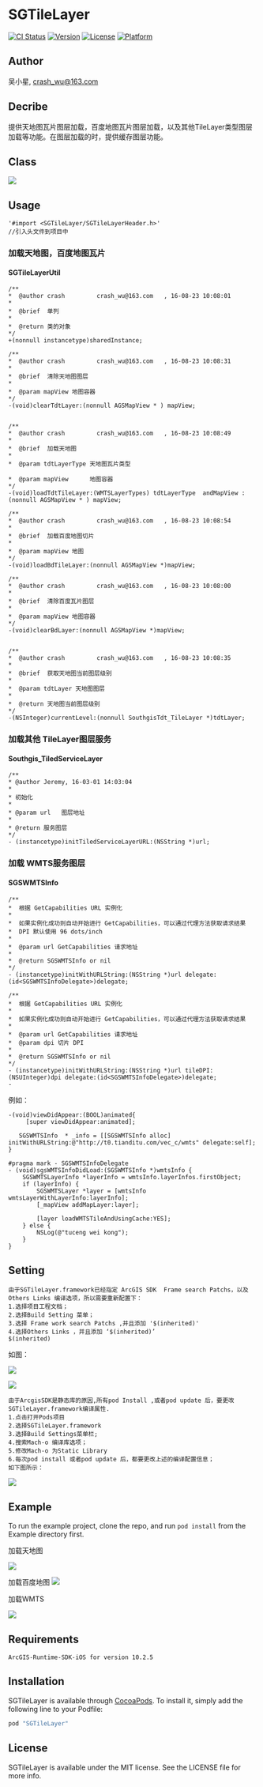 # SGTileLayer

[![CI Status](http://img.shields.io/travis/crash_wu/SGTileLayer.svg?style=flat)](https://travis-ci.org/crash-wu/SGTileLayer)
[![Version](https://img.shields.io/cocoapods/v/SGTileLayer.svg?style=flat)](http://cocoapods.org/pods/SGTileLayer)
[![License](https://img.shields.io/cocoapods/l/SGTileLayer.svg?style=flat)](http://cocoapods.org/pods/SGTileLayer)
[![Platform](https://img.shields.io/cocoapods/p/SGTileLayer.svg?style=flat)](http://cocoapods.org/pods/SGTileLayer)

## Author

吴小星, crash_wu@163.com

## Decribe
提供天地图瓦片图层加载，百度地图瓦片图层加载，以及其他TileLayer类型图层加载等功能。在图层加载的时，提供缓存图层功能。 

## Class

![](http://images.cnblogs.com/cnblogs_com/crash-wu/875488/o_501B451D-EFE6-4673-BFF1-7E3223570854.png)

## Usage

    '#import <SGTileLayer/SGTileLayerHeader.h>'
    //引入头文件到项目中

### 加载天地图，百度地图瓦片
#### SGTileLayerUtil
    /**
    *  @author crash         crash_wu@163.com   , 16-08-23 10:08:01
    *
    *  @brief  单列
    *
    *  @return 类的对象
    */
    +(nonnull instancetype)sharedInstance;

    /**
    *  @author crash         crash_wu@163.com   , 16-08-23 10:08:31
    *
    *  @brief  清除天地图图层
    *
    *  @param mapView 地图容器
    */
    -(void)clearTdtLayer:(nonnull AGSMapView * ) mapView;


    /**
    *  @author crash         crash_wu@163.com   , 16-08-23 10:08:49
    *
    *  @brief  加载天地图
    *
    *  @param tdtLayerType 天地图瓦片类型

    *  @param mapView      地图容器
    */
    -(void)loadTdtTileLayer:(WMTSLayerTypes) tdtLayerType  andMapView :(nonnull AGSMapView * ) mapView;

    /**
    *  @author crash         crash_wu@163.com   , 16-08-23 10:08:54
    *
    *  @brief  加载百度地图切片
    *
    *  @param mapView 地图
    */
    -(void)loadBdTileLayer:(nonnull AGSMapView *)mapView;

    /**
    *  @author crash         crash_wu@163.com   , 16-08-23 10:08:00
    *
    *  @brief  清除百度瓦片图层
    *
    *  @param mapView 地图容器
    */
    -(void)clearBdLayer:(nonnull AGSMapView *)mapView;


    /**
    *  @author crash         crash_wu@163.com   , 16-08-23 10:08:35
    *
    *  @brief  获取天地图当前图层级别
    *
    *  @param tdtLayer 天地图图层
    *
    *  @return 天地图当前图层级别
    */
    -(NSInteger)currentLevel:(nonnull SouthgisTdt_TileLayer *)tdtLayer;
    
### 加载其他 TileLayer图层服务
#### Southgis_TiledServiceLayer
    /**
    * @author Jeremy, 16-03-01 14:03:04
    *
    * 初始化
    *
    * @param url   图层地址
    *
    * @return 服务图层
    */
    - (instancetype)initTiledServiceLayerURL:(NSString *)url;

### 加载 WMTS服务图层
#### SGSWMTSInfo
    /**
    *  根据 GetCapabilities URL 实例化
    *
    *  如果实例化成功则自动开始进行 GetCapabilities，可以通过代理方法获取请求结果
    *  DPI 默认使用 96 dots/inch
    *
    *  @param url GetCapabilities 请求地址
    *
    *  @return SGSWMTSInfo or nil
    */
    - (instancetype)initWithURLString:(NSString *)url delegate:(id<SGSWMTSInfoDelegate>)delegate;

    /**
    *  根据 GetCapabilities URL 实例化
    *
    *  如果实例化成功则自动开始进行 GetCapabilities，可以通过代理方法获取请求结果
    *
    *  @param url GetCapabilities 请求地址
    *  @param dpi 切片 DPI
    *
    *  @return SGSWMTSInfo or nil
    */
    - (instancetype)initWithURLString:(NSString *)url tileDPI:(NSUInteger)dpi delegate:(id<SGSWMTSInfoDelegate>)delegate;
    - 
例如：

    -(void)viewDidAppear:(BOOL)animated{
    	 [super viewDidAppear:animated];

       SGSWMTSInfo  * _info = [[SGSWMTSInfo alloc] initWithURLString:@"http://t0.tianditu.com/vec_c/wmts" delegate:self];
    }
    
    #pragma mark - SGSWMTSInfoDelegate
    - (void)sgsWMTSInfoDidLoad:(SGSWMTSInfo *)wmtsInfo {
        SGSWMTSLayerInfo *layerInfo = wmtsInfo.layerInfos.firstObject;
        if (layerInfo) {
            SGSWMTSLayer *layer = [wmtsInfo wmtsLayerWithLayerInfo:layerInfo];
            [_mapView addMapLayer:layer];

            [layer loadWMTSTileAndUsingCache:YES];
        } else {
            NSLog(@"tuceng wei kong");
        }
    }
    
## Setting
	由于SGTileLayer.framework已经指定 ArcGIS SDK  Frame search Patchs，以及
    Others Links 编译选项，所以需要重新配置下：
    1.选择项目工程文档；
    2.选择Build Setting 菜单；
    3.选择 Frame work search Patchs ,并且添加 '$(inherited)'
    4.选择Others Links ，并且添加 ‘$(inherited)’
    $(inherited)
如图：

![](http://images.cnblogs.com/cnblogs_com/crash-wu/875488/o_460B5749-015D-418F-BEB8-34F01623FC9C.png)

![](http://images.cnblogs.com/cnblogs_com/crash-wu/875488/o_3D6C9B5E-618C-4F0E-A3D2-D1F046A0810D.png)
    

    由于ArcgisSDK是静态库的原因,所有pod Install ,或者pod update 后，要更改SGTileLayer.framework编译属性.
    1.点击打开Pods项目
    2.选择SGTileLayer.framework 
    3.选择Build Settings菜单栏;
    4.搜索Mach-o 编译库选项；
    5.修改Mach-o 为Static Library
    6.每次pod install 或者pod update 后，都要更改上述的编译配置信息；
    如下图所示：


![](http://images.cnblogs.com/cnblogs_com/crash-wu/875488/o_AAFAA780-2095-467B-B442-F5A3159C2777.png)

     

## Example

To run the example project, clone the repo, and run `pod install` from the Example directory first.

加载天地图

![](http://images.cnblogs.com/cnblogs_com/crash-wu/875488/o_Tdt.gif)

加载百度地图
![](http://images.cnblogs.com/cnblogs_com/crash-wu/875488/o_百度地图.gif)

加载WMTS

![](http://images.cnblogs.com/cnblogs_com/crash-wu/875488/o_SGWTMTS.gif)

## Requirements

    ArcGIS-Runtime-SDK-iOS for version 10.2.5

## Installation

SGTileLayer is available through [CocoaPods](http://cocoapods.org). To install
it, simply add the following line to your Podfile:

```ruby
pod "SGTileLayer"
```



## License

SGTileLayer is available under the MIT license. See the LICENSE file for more info.

